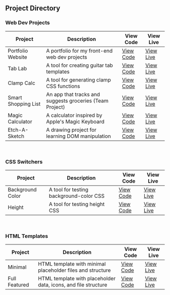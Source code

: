 ## Project Directory

### Web Dev Projects

| Project             | Description                                              | View Code                                                                  | View Live                                                  |
| ------------------- | -------------------------------------------------------- | -------------------------------------------------------------------------- | ---------------------------------------------------------- |
| Portfolio Website   | A portfolio for my front-end web dev projects            | [View Code](https://github.com/andentx/front-end-portfolio)                | [View Live](https://andrewdent.dev)                        |
| Tab Lab             | A tool for creating guitar tab templates                 | [View Code](https://github.com/andentx/tab-lab)                            | [View Live](https://tab-lab.vercel.app)                    |
| Clamp Calc          | A tool for generating clamp CSS functions                | [View Code](https://github.com/andentx/clamp-calc)                         | [View Live](https://clamp-calc.netlify.app/)               |
| Smart Shopping List | An app that tracks and suggests groceries (Team Project) | [View Code](https://github.com/the-collab-lab/tcl-46-smart-shopping-list/) | [View Live](https://tcl-46-smart-shopping-list.web.app/)   |
| Magic Calculator    | A calculator inspired by Apple's Magic Keyboard          | [View Code](https://github.com/andentx/magic-calculator)                   | [View Live](https://andentx.github.io/magic-calculator/)   |
| Etch-A-Sketch       | A drawing project for learning DOM manipulation          | [View Code](https://github.com/andentx/etch-a-sketch)                      | [View Live](https://andentx.github.io/etch-a-sketch/)      |

<br>

### CSS Switchers

| Project          | Description                             | View Code                                                                 | View Live                                                                 |
| ---------------- | --------------------------------------- | ------------------------------------------------------------------------- | ------------------------------------------------------------------------- |
| Background Color | A tool for testing background-color CSS | [View Code](https://github.com/andentx/css-switcher-background-color)     | [View Live](https://andentx.github.io/css-switcher-background-color/)     |
| Height           | A tool for testing height CSS           | [View Code](https://github.com/andentx/css-switcher-html-and-body-height) | [View Live](https://andentx.github.io/css-switcher-html-and-body-height/) |

<br>

### HTML Templates

| Project       | Description                                                    | View Code                                                        | View Live                                                        |
| ------------- | -------------------------------------------------------------- | ---------------------------------------------------------------- | ---------------------------------------------------------------- |
| Minimal       | HTML template with minimal placeholder files and structure     | [View Code](https://github.com/andentx/html-boilerplate-minimal) | [View Live](https://andentx.github.io/html-boilerplate-minimal/) |
| Full Featured | HTML template with placeholder data, icons, and file structure | [View Code](https://github.com/andentx/html-boilerplate-full)    | [View Live](https://andentx.github.io/html-boilerplate-full/)    |

<br>
